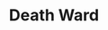 ---
title: "Death Ward"
index:
  - death-ward
permalink: /spells/death-ward/
tags:
  - Spell
  - 4th Level
  - Abjuration
available_for:
  - Cleric
  - Paladin
level: "4th Level"
school: "Abjuration"
range: "Touch"
comp:
  - V
  - S
duration: "8 Hours"
description: |
  You touch a creature and grant it a measure of protection from death.

  The first time the target would drop to 0 hit points as a result of taking damage, the target instead drops to 1 hit point, and the spell ends.

  If the spell is still in effect when the target is subjected to an effect that would kill it instantaneously without dealing damage, that effect is instead negated against the target, and the spell ends.
excerpt: "You touch a creature and grant it a measure of protection from death."
source: "Basic Rules"
---